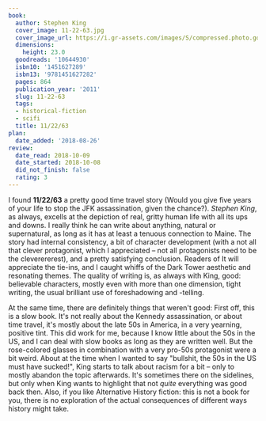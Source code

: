 ```yaml
---
book:
  author: Stephen King
  cover_image: 11-22-63.jpg
  cover_image_url: https://i.gr-assets.com/images/S/compressed.photo.goodreads.com/books/1327876792l/10644930._SX98_.jpg
  dimensions:
    height: 23.0
  goodreads: '10644930'
  isbn10: '1451627289'
  isbn13: '9781451627282'
  pages: 864
  publication_year: '2011'
  slug: 11-22-63
  tags:
  - historical-fiction
  - scifi
  title: 11/22/63
plan:
  date_added: '2018-08-26'
review:
  date_read: 2018-10-09
  date_started: 2018-10-08
  did_not_finish: false
  rating: 3
---
```


I found **11/22/63** a pretty good time travel story (Would you give five years of your life to stop the JFK assassination, given the chance?). *Stephen King*, as always, excells at the depiction of real, gritty human life with all its ups and downs. I really think he can write about anything, natural or supernatural, as long as it has at least a tenuous connection to Maine. The story had internal consistency, a bit of character development (with a not all that clever protagonist, which I appreciated – not all protagonists need to be the cleverererest), and a pretty satisfying conclusion. Readers of It will appreciate the tie-ins, and I caught whiffs of the Dark Tower aesthetic and resonating themes. The quality of writing is, as always with King, good: believable characters, mostly even with more than one dimension, tight writing, the usual brilliant use of foreshadowing and -telling.

At the same time, there are definitely things that weren't good: First off, this is a slow book. It's not really about the Kennedy assassination, or about time travel, it's mostly about the late 50s in America, in a very yearning, positive tint. This did work for me, because I know little about the 50s in the US, and I can deal with slow books as long as they are written well. But the rose-colored glasses in combination with a very pro-50s protagonist were a bit weird. About at the time when I wanted to say "bullshit, the 50s in the US must have sucked!", King starts to talk about racism for a bit – only to mostly abandon the topic afterwards. It's sometimes there on the sidelines, but only when King wants to highlight that not *quite* everything was good back then.
Also, if you like Alternative History fiction: this is not a book for you, there is no exploration of the actual consequences of different ways history might take.
